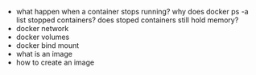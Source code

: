 - what happen when a container stops running? why does docker ps -a list 
  stopped containers? does stoped containers still hold memory?
- docker network
- docker volumes
- docker bind mount
- what is an image
- how to create an image
